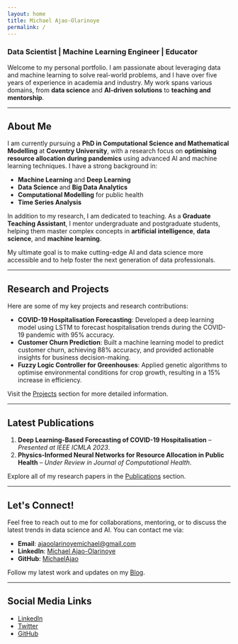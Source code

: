 ```yaml
---
layout: home
title: Michael Ajao-Olarinoye
permalink: /
---
```



### Data Scientist | Machine Learning Engineer | Educator

Welcome to my personal portfolio. I am passionate about leveraging data and machine learning to solve real-world problems, and I have over five years of experience in academia and industry. My work spans various domains, from **data science** and **AI-driven solutions** to **teaching and mentorship**.

---

## About Me

I am currently pursuing a **PhD in Computational Science and Mathematical Modelling** at **Coventry University**, with a research focus on **optimising resource allocation during pandemics** using advanced AI and machine learning techniques. I have a strong background in:

- **Machine Learning** and **Deep Learning**
- **Data Science** and **Big Data Analytics**
- **Computational Modelling** for public health
- **Time Series Analysis**

In addition to my research, I am dedicated to teaching. As a **Graduate Teaching Assistant**, I mentor undergraduate and postgraduate students, helping them master complex concepts in **artificial intelligence**, **data science**, and **machine learning**.

My ultimate goal is to make cutting-edge AI and data science more accessible and to help foster the next generation of data professionals.

---

## Research and Projects

Here are some of my key projects and research contributions:

- **COVID-19 Hospitalisation Forecasting**: Developed a deep learning model using LSTM to forecast hospitalisation trends during the COVID-19 pandemic with 95% accuracy.
- **Customer Churn Prediction**: Built a machine learning model to predict customer churn, achieving 88% accuracy, and provided actionable insights for business decision-making.
- **Fuzzy Logic Controller for Greenhouses**: Applied genetic algorithms to optimise environmental conditions for crop growth, resulting in a 15% increase in efficiency.

Visit the [Projects](/projects) section for more detailed information.

---

## Latest Publications

1. **Deep Learning-Based Forecasting of COVID-19 Hospitalisation** – *Presented at IEEE ICMLA 2023*.
2. **Physics-Informed Neural Networks for Resource Allocation in Public Health** – *Under Review in Journal of Computational Health*.

Explore all of my research papers in the [Publications](/publications) section.

---

## Let's Connect!

Feel free to reach out to me for collaborations, mentoring, or to discuss the latest trends in data science and AI. You can contact me via:

- **Email**: [ajaoolarinoyemichael@gmail.com](mailto:ajaoolarinoyemichael@gmail.com)
- **LinkedIn**: [Michael Ajao-Olarinoye](https://www.linkedin.com/in/michael-ajao)
- **GitHub**: [MichaelAjao](https://github.com/michaelajao)

Follow my latest work and updates on my [Blog](/blog).

---

## Social Media Links

- [LinkedIn](https://www.linkedin.com/in/michael-ajao)
- [Twitter](https://twitter.com/michaelajao)
- [GitHub](https://github.com/michaelajao)
